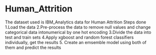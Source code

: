 # Human_Attrition

The dataset used is IBM_Analytics data for  Human Attrition
Steps done
1.Load the data
2.Pre-process the data to remove null values and change categorical data intonumerical by one hot encoding
3.Divide the data into test and train sets
4.Apply xgboost and random forest classifiers individually, get the results
5. Create an emsemble model using both of them and predict the results

